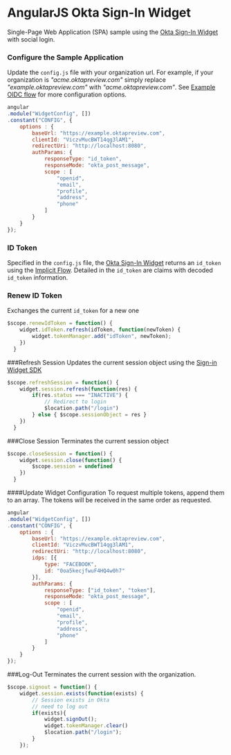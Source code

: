 # AngularJS Okta Sign-In Widget 
Single-Page Web Application (SPA) sample using the [Okta Sign-In Widget](http://developer.okta.com/docs/api/resources/okta_signin_widget.html) with social login.

### Configure the Sample Application
Update the `config.js` file with your organization url. For example, if your organization is *"acme.oktapreview.com"* simply replace *"example.oktapreview.com"* with *"acme.oktapreview.com"*. See [Example OIDC flow](http://developer.okta.com/docs/api/resources/okta_signin_widget.html#oidc-options) for more configuration options.
```javascript
angular
.module("WidgetConfig", [])
.constant("CONFIG", {
    options : {
        baseUrl: "https://example.oktapreview.com",
        clientId: "ViczvMucBWT14qg3lAM1",
        redirectUri: "http://localhost:8080",
        authParams: {
            responseType: "id_token",
            responseMode: "okta_post_message",
            scope : [
                "openid",
                "email",
                "profile",
                "address",
                "phone"
            ]
        }
    }
});
```

### ID Token
Specified in the `config.js` file, the [Okta Sign-In Widget](http://developer.okta.com/docs/api/resources/okta_signin_widget.html) returns an `id_token` using the [Implicit Flow](https://tools.ietf.org/html/rfc6749#section-1.3.2). Detailed in the `id_token` are claims with decoded `id_token` information.

### Renew ID Token
Exchanges the current `id_token` for a new one

```javascript
$scope.renewIdToken = function() {
    widget.idToken.refresh(idToken, function(newToken) {
        widget.tokenManager.add("idToken", newToken);
    })
  }
```

###Refresh Session
Updates the current session object using the [Sign-in Widget SDK](http://developer.okta.com/docs/api/resources/okta_signin_widget.html)

```javascript
$scope.refreshSession = function() {
    widget.session.refresh(function(res) {
        if(res.status === "INACTIVE") {
            // Redirect to login
            $location.path("/login")
        } else { $scope.sessionObject = res }
    })
  }
```

###Close Session
Terminates the current session object

```javascript
$scope.closeSession = function() {
    widget.session.close(function() {
        $scope.session = undefined
    })
  }
```


####Update Widget Configuration
To request multiple tokens, append them to an array. The tokens will be received in the same order as requested.

```javascript
angular
.module("WidgetConfig", [])
.constant("CONFIG", {
    options : {
        baseUrl: "https://example.oktapreview.com",
        clientId: "ViczvMucBWT14qg3lAM1",
        redirectUri: "http://localhost:8080",
        idps: [{
            type: "FACEBOOK",
            id: "0oa5kecjfwuF4HQ4w0h7"
        }],
        authParams: {
            responseType: ["id_token", "token"],
            responseMode: "okta_post_message",
            scope : [
                "openid",
                "email",
                "profile",
                "address",
                "phone"
            ]
        }
    }
});
```
###Log-Out
Terminates the current session with the organization.

```javascript
$scope.signout = function() {
    widget.session.exists(function(exists) {
        // Session exists in Okta
        // need to log out
        if(exists){
            widget.signOut();
            widget.tokenManager.clear()
            $location.path("/login");
        }
    });
```
